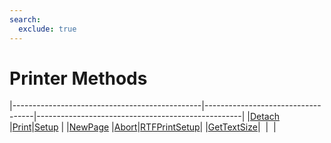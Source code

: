 ```yaml
---
search:
  exclude: true
---
```


<h1 class="heading"><span class="name">Printer Methods</span></h1>

|-----------------------------------------------|-----------------------------------|---------------------------------------------------|
|[Detach](../methodorevents/detach.md)          |[Print](../methodorevents/print.md)|[Setup](../methodorevents/setup.md)                |
|[NewPage](../methodorevents/newpage.md)        |[Abort](../methodorevents/abort.md)|[RTFPrintSetup](../methodorevents/rtfprintsetup.md)|
|[GetTextSize](../methodorevents/gettextsize.md)|&nbsp;                             |&nbsp;                                             |
